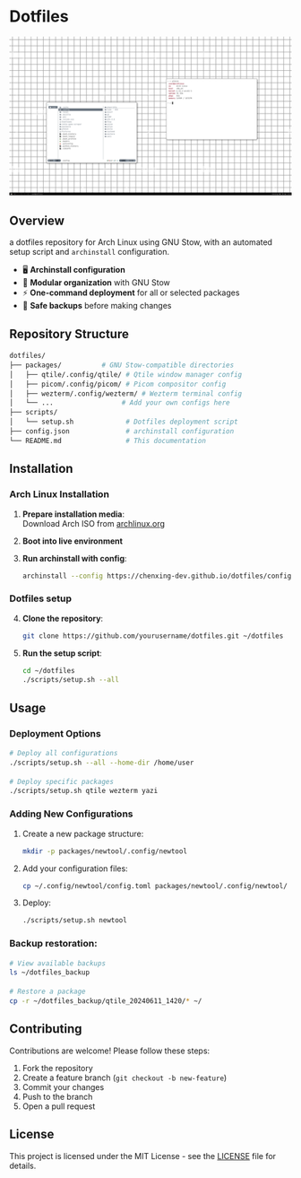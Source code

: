 # Dotfiles

![Dotfiles Preview](./screenshot.png)  

## Overview

a dotfiles repository for Arch Linux using GNU Stow, with an automated setup script and `archinstall` configuration.  

- 🖥️ **Archinstall configuration**
- 🧩 **Modular organization** with GNU Stow
- ⚡ **One-command deployment** for all or selected packages
- 🔄 **Safe backups** before making changes

## Repository Structure

```bash
dotfiles/
├── packages/          # GNU Stow-compatible directories
│   ├── qtile/.config/qtile/ # Qtile window manager config
│   ├── picom/.config/picom/ # Picom compositor config
│   ├── wezterm/.config/wezterm/ # Wezterm terminal config
│   └── ...                 # Add your own configs here
├── scripts/
│   └── setup.sh             # Dotfiles deployment script
├── config.json              # archinstall configuration
└── README.md                # This documentation
```

## Installation

### Arch Linux Installation

1. **Prepare installation media**:  
   Download Arch ISO from [archlinux.org](https://archlinux.org/download/)

2. **Boot into live environment**

3. **Run archinstall with config**:
   ```bash
   archinstall --config https://chenxing-dev.github.io/dotfiles/config.json
   ```
### Dotfiles setup

4. **Clone the repository**:
   ```bash
   git clone https://github.com/yourusername/dotfiles.git ~/dotfiles
   ```

5. **Run the setup script**:
   ```bash
   cd ~/dotfiles
   ./scripts/setup.sh --all
   ```

## Usage

### Deployment Options

```bash
# Deploy all configurations
./scripts/setup.sh --all --home-dir /home/user

# Deploy specific packages
./scripts/setup.sh qtile wezterm yazi
```

### Adding New Configurations

1. Create a new package structure:
   ```bash
   mkdir -p packages/newtool/.config/newtool
   ```

2. Add your configuration files:
   ```bash
   cp ~/.config/newtool/config.toml packages/newtool/.config/newtool/
   ```

3. Deploy:
   ```bash
   ./scripts/setup.sh newtool
   ```

### **Backup restoration**:
   ```bash
   # View available backups
   ls ~/dotfiles_backup
   
   # Restore a package
   cp -r ~/dotfiles_backup/qtile_20240611_1420/* ~/
   ```

## Contributing

Contributions are welcome! Please follow these steps:

1. Fork the repository
2. Create a feature branch (`git checkout -b new-feature`)
3. Commit your changes
4. Push to the branch
5. Open a pull request

## License

This project is licensed under the MIT License - see the [LICENSE](LICENSE) file for details.
